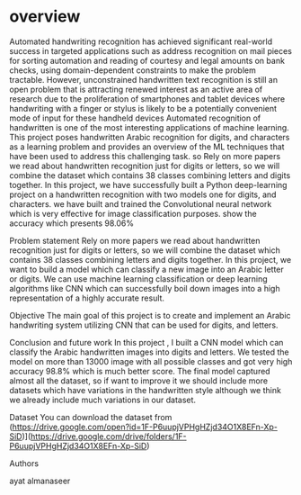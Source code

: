 # overview
Automated handwriting recognition has achieved significant real-world success in targeted applications such as address recognition on mail pieces for sorting automation and reading of courtesy and legal amounts on bank checks, using domain-dependent constraints to make the problem tractable. However, unconstrained handwritten text recognition is still an open problem that is attracting renewed interest as an active area of research due to the proliferation of
smartphones and tablet devices where handwriting with a finger or stylus is likely to be a potentially convenient mode of input for these handheld devices
Automated recognition of handwritten is one of the most interesting applications of machine learning. This project poses handwritten Arabic recognition for digits, and characters as a learning problem and provides an overview of the ML techniques that have been used to address this challenging task. so Rely on more papers we read about handwritten recognition just for digits or letters, so we will combine the dataset which contains 38 classes combining letters and digits together.
In this project, we have successfully built a Python deep-learning project on a handwritten recognition with two models one for digits, and characters. we have built and trained the Convolutional neural network which is very effective for image classification purposes. show the accuracy which presents 98.06%

Problem statement
Rely on more papers we read about handwritten recognition just for digits or letters, so we will combine the dataset which contains 38 classes combining letters and digits together.
In this project, we want to build a model which can classify a new image into an Arabic letter or digits. We can use machine learning classification or deep learning algorithms like CNN which can successfully boil down images into a high representation of a highly accurate result.

Objective
The main goal of this project is to create and implement an Arabic handwriting system utilizing CNN that can be used for digits, and letters.

Conclusion and future work
In this project , I built a CNN model which can classify the Arabic handwritten images into digits and letters. We tested the model on more than 13000 image with all possible classes and got very high accuracy 98.8% which is much better score.
The final model captured almost all the dataset, so if want to improve it we should include more datasets which have variations in the handwritten style although we think we already include much variations in our dataset.

Dataset
You can download the dataset from (https://drive.google.com/open?id=1F-P6uupjVPHgHZjd34O1X8EFn-Xp-SiD)](https://drive.google.com/drive/folders/1F-P6uupjVPHgHZjd34O1X8EFn-Xp-SiD)


Authors

ayat almanaseer
